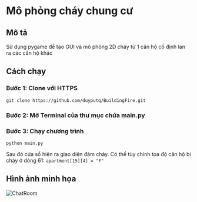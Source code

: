 # Mô phỏng cháy chung cư

## Mô tả
Sử dụng pygame để tạo GUI và mô phỏng 2D cháy từ 1 căn hộ cố định lan ra các căn hộ khác

## Cách chạy

### Bước 1: Clone với HTTPS
`git clone https://github.com/duyputq/BuildingFire.git`

### Bước 2: Mở Terminal của thư mục chứa main.py

### Bước 3: Chạy chương trình
`python main.py`

Sau đó cửa sổ hiện ra giao diện đám cháy. Có thể tùy chỉnh tọa độ căn hộ bị cháy ở dòng 61:
`apartment[15][4] = "F"`

## Hình ảnh minh họa
![ChatRoom](https://github.com/duyputq/chatRoomSocketC/assets/100561979/b1366eef-3766-4fad-8378-0a7039bc5616)